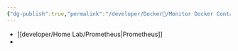 ```yaml
---
{"dg-publish":true,"permalink":"/developer/Docker🐳/Monitor Docker Containers with Grafana/","created":"2024-07-02T15:45:19.000-05:00","updated":"2024-07-02T15:45:19.000-05:00"}
---
```


- [[developer/Home Lab/Prometheus\|Prometheus]]
- 